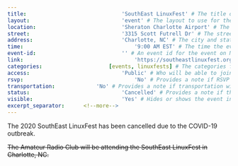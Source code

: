 ```yaml
---
title:								'SouthEast LinuxFest' # The title of the event.
layout:								'event' # The layout to use for the event.
location:							'Sheraton Charlotte Airport' # The location or physical building of the event.
street:								'3315 Scott Futrell Dr' # The street address of the event.
address:							'Charlotte, NC' # The city and state of the event.
time:									'9:00 AM EST' # The time the event will start. Not the departure time.
event-id:							'' # An event id for the event on NinerEngage. If one is not provided the event will attempt to use the link instead.
link:									'https://southeastlinuxfest.org/' # An external link to the event if it is not being hosted on NinerEngage.
categories:						[events, linuxfests] # The categories for the event. Meetings should always be 'events meetings'.
access:								'Public' # Who will be able to join us for the event. Should be a value of 'Club', 'School', or 'Public'.
rsvp:									'No' # Provides a note if RSVP via email is required.
transportation:				'No' # Provides a note if transportation will be provided.
status:								'Cancelled' # Provides a note if the event has been cancelled or is planned. Should be a value of 'Attending', 'Planned', or 'Cancelled'.
visible:							'Yes' # Hides or shows the event in feeds.
excerpt_separator:		<!--more-->
---
```



The 2020 SouthEast LinuxFest has been cancelled due to the COVID-19 outbreak.

<!--more-->

~~The Amateur Radio Club will be attending the SouthEast LinuxFest in Charlotte, NC.~~
